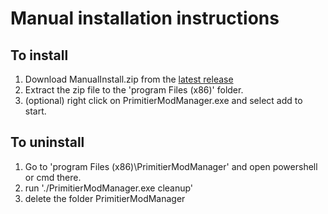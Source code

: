 # Manual installation instructions

## To install
1) Download ManualInstall.zip from the [latest release](https://github.com/Xgames123/PrimitierModManager/releases)
2) Extract the zip file to the 'program Files (x86)' folder.
3) (optional) right click on PrimitierModManager.exe and select add to start.

## To uninstall
1) Go to 'program Files (x86)\PrimitierModManager' and open powershell or cmd there.
2) run './PrimitierModManager.exe cleanup'
3) delete the folder PrimitierModManager
